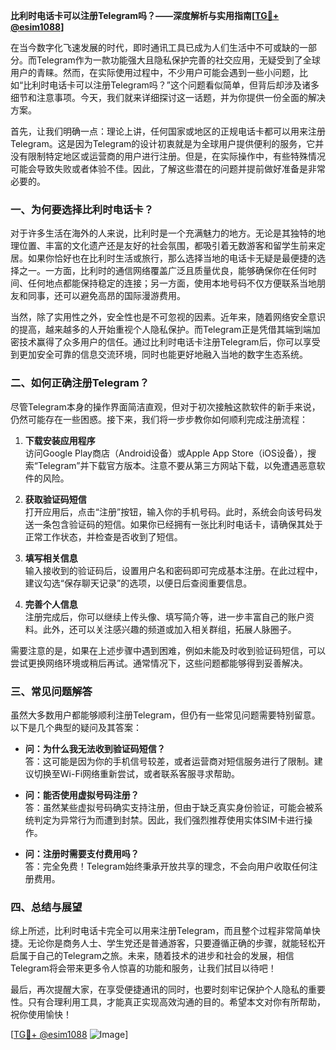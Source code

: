 **比利时电话卡可以注册Telegram吗？——深度解析与实用指南[[TG💪+ @esim1088](https://t.me/s/esim1088)]**

在当今数字化飞速发展的时代，即时通讯工具已成为人们生活中不可或缺的一部分。而Telegram作为一款功能强大且隐私保护完善的社交应用，无疑受到了全球用户的青睐。然而，在实际使用过程中，不少用户可能会遇到一些小问题，比如“比利时电话卡可以注册Telegram吗？”这个问题看似简单，但背后却涉及诸多细节和注意事项。今天，我们就来详细探讨这一话题，并为你提供一份全面的解决方案。

首先，让我们明确一点：理论上讲，任何国家或地区的正规电话卡都可以用来注册Telegram。这是因为Telegram的设计初衷就是为全球用户提供便利的服务，它并没有限制特定地区或运营商的用户进行注册。但是，在实际操作中，有些特殊情况可能会导致失败或者体验不佳。因此，了解这些潜在的问题并提前做好准备是非常必要的。

### 一、为何要选择比利时电话卡？

对于许多生活在海外的人来说，比利时是一个充满魅力的地方。无论是其独特的地理位置、丰富的文化遗产还是友好的社会氛围，都吸引着无数游客和留学生前来定居。如果你恰好也在比利时生活或旅行，那么选择当地的电话卡无疑是最便捷的选择之一。一方面，比利时的通信网络覆盖广泛且质量优良，能够确保你在任何时间、任何地点都能保持稳定的连接；另一方面，使用本地号码不仅方便联系当地朋友和同事，还可以避免高昂的国际漫游费用。

当然，除了实用性之外，安全性也是不可忽视的因素。近年来，随着网络安全意识的提高，越来越多的人开始重视个人隐私保护。而Telegram正是凭借其端到端加密技术赢得了众多用户的信任。通过比利时电话卡注册Telegram后，你可以享受到更加安全可靠的信息交流环境，同时也能更好地融入当地的数字生态系统。

### 二、如何正确注册Telegram？

尽管Telegram本身的操作界面简洁直观，但对于初次接触这款软件的新手来说，仍然可能存在一些困惑。接下来，我们将一步步教你如何顺利完成注册流程：

1. **下载安装应用程序**  
   访问Google Play商店（Android设备）或Apple App Store（iOS设备），搜索“Telegram”并下载官方版本。注意不要从第三方网站下载，以免遭遇恶意软件的风险。

2. **获取验证码短信**  
   打开应用后，点击“注册”按钮，输入你的手机号码。此时，系统会向该号码发送一条包含验证码的短信。如果你已经拥有一张比利时电话卡，请确保其处于正常工作状态，并检查是否收到了短信。

3. **填写相关信息**  
   输入接收到的验证码后，设置用户名和密码即可完成基本注册。在此过程中，建议勾选“保存聊天记录”的选项，以便日后查阅重要信息。

4. **完善个人信息**  
   注册完成后，你可以继续上传头像、填写简介等，进一步丰富自己的账户资料。此外，还可以关注感兴趣的频道或加入相关群组，拓展人脉圈子。

需要注意的是，如果在上述步骤中遇到困难，例如未能及时收到验证码短信，可以尝试更换网络环境或稍后再试。通常情况下，这些问题都能够得到妥善解决。

### 三、常见问题解答

虽然大多数用户都能够顺利注册Telegram，但仍有一些常见问题需要特别留意。以下是几个典型的疑问及其答案：

- **问：为什么我无法收到验证码短信？**  
  答：这可能是因为你的手机信号较差，或者运营商对短信服务进行了限制。建议切换至Wi-Fi网络重新尝试，或者联系客服寻求帮助。

- **问：能否使用虚拟号码注册？**  
  答：虽然某些虚拟号码确实支持注册，但由于缺乏真实身份验证，可能会被系统判定为异常行为而遭到封禁。因此，我们强烈推荐使用实体SIM卡进行操作。

- **问：注册时需要支付费用吗？**  
  答：完全免费！Telegram始终秉承开放共享的理念，不会向用户收取任何注册费用。

### 四、总结与展望

综上所述，比利时电话卡完全可以用来注册Telegram，而且整个过程非常简单快捷。无论你是商务人士、学生党还是普通游客，只要遵循正确的步骤，就能轻松开启属于自己的Telegram之旅。未来，随着技术的进步和社会的发展，相信Telegram将会带来更多令人惊喜的功能和服务，让我们拭目以待吧！

最后，再次提醒大家，在享受便捷通讯的同时，也要时刻牢记保护个人隐私的重要性。只有合理利用工具，才能真正实现高效沟通的目的。希望本文对你有所帮助，祝你使用愉快！

[[TG💪+ @esim1088](https://t.me/s/esim1088) ![Image](https://i.postimg.cc/4NQfJmqS/Snipaste-2025-05-13-00-14-12.png)]